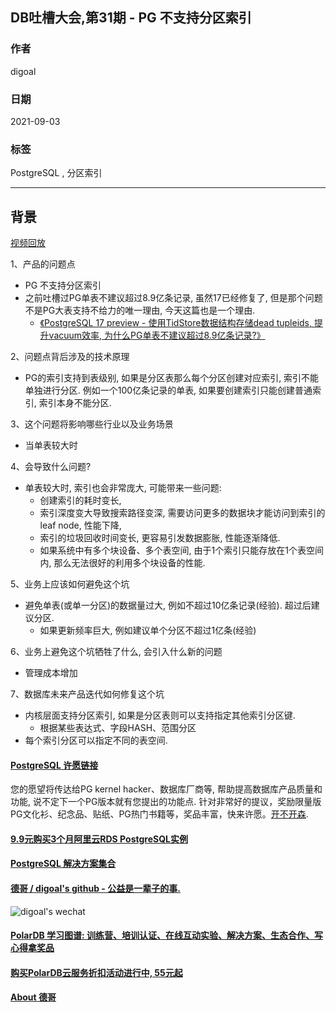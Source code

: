 ## DB吐槽大会,第31期 - PG 不支持分区索引    
    
### 作者    
digoal    
    
### 日期    
2021-09-03    
    
### 标签    
PostgreSQL , 分区索引    
    
----    
    
## 背景    
[视频回放](https://www.bilibili.com/video/BV17f4y1A7Gi/)    
    
1、产品的问题点    
- PG 不支持分区索引
- 之前吐槽过PG单表不建议超过8.9亿条记录, 虽然17已经修复了, 但是那个问题不是PG大表支持不给力的唯一理由, 今天这篇也是一个理由.
    - [《PostgreSQL 17 preview - 使用TidStore数据结构存储dead tupleids, 提升vacuum效率, 为什么PG单表不建议超过8.9亿条记录?》](../202404/20240402_02.md)  
    
2、问题点背后涉及的技术原理    
- PG的索引支持到表级别, 如果是分区表那么每个分区创建对应索引, 索引不能单独进行分区. 例如一个100亿条记录的单表, 如果要创建索引只能创建普通索引, 索引本身不能分区.     
    
3、这个问题将影响哪些行业以及业务场景    
- 当单表较大时    
    
4、会导致什么问题?    
- 单表较大时, 索引也会非常庞大, 可能带来一些问题:     
    - 创建索引的耗时变长,     
    - 索引深度变大导致搜索路径变深, 需要访问更多的数据块才能访问到索引的leaf node, 性能下降,     
    - 索引的垃圾回收时间变长, 更容易引发数据膨胀, 性能逐渐降低.     
    - 如果系统中有多个块设备、多个表空间, 由于1个索引只能存放在1个表空间内, 那么无法很好的利用多个块设备的性能.     
    
5、业务上应该如何避免这个坑    
- 避免单表(或单一分区)的数据量过大, 例如不超过10亿条记录(经验). 超过后建议分区.     
    - 如果更新频率巨大, 例如建议单个分区不超过1亿条(经验)    
    
6、业务上避免这个坑牺牲了什么, 会引入什么新的问题    
- 管理成本增加    
    
7、数据库未来产品迭代如何修复这个坑    
- 内核层面支持分区索引, 如果是分区表则可以支持指定其他索引分区键.      
    - 根据某些表达式、字段HASH、范围分区
- 每个索引分区可以指定不同的表空间.  
      
  
#### [PostgreSQL 许愿链接](https://github.com/digoal/blog/issues/76 "269ac3d1c492e938c0191101c7238216")
您的愿望将传达给PG kernel hacker、数据库厂商等, 帮助提高数据库产品质量和功能, 说不定下一个PG版本就有您提出的功能点. 针对非常好的提议，奖励限量版PG文化衫、纪念品、贴纸、PG热门书籍等，奖品丰富，快来许愿。[开不开森](https://github.com/digoal/blog/issues/76 "269ac3d1c492e938c0191101c7238216").  
  
  
#### [9.9元购买3个月阿里云RDS PostgreSQL实例](https://www.aliyun.com/database/postgresqlactivity "57258f76c37864c6e6d23383d05714ea")
  
  
#### [PostgreSQL 解决方案集合](https://yq.aliyun.com/topic/118 "40cff096e9ed7122c512b35d8561d9c8")
  
  
#### [德哥 / digoal's github - 公益是一辈子的事.](https://github.com/digoal/blog/blob/master/README.md "22709685feb7cab07d30f30387f0a9ae")
  
  
![digoal's wechat](../pic/digoal_weixin.jpg "f7ad92eeba24523fd47a6e1a0e691b59")
  
  
#### [PolarDB 学习图谱: 训练营、培训认证、在线互动实验、解决方案、生态合作、写心得拿奖品](https://www.aliyun.com/database/openpolardb/activity "8642f60e04ed0c814bf9cb9677976bd4")
  
  
#### [购买PolarDB云服务折扣活动进行中, 55元起](https://www.aliyun.com/activity/new/polardb-yunparter?userCode=bsb3t4al "e0495c413bedacabb75ff1e880be465a")
  
  
#### [About 德哥](https://github.com/digoal/blog/blob/master/me/readme.md "a37735981e7704886ffd590565582dd0")
  
